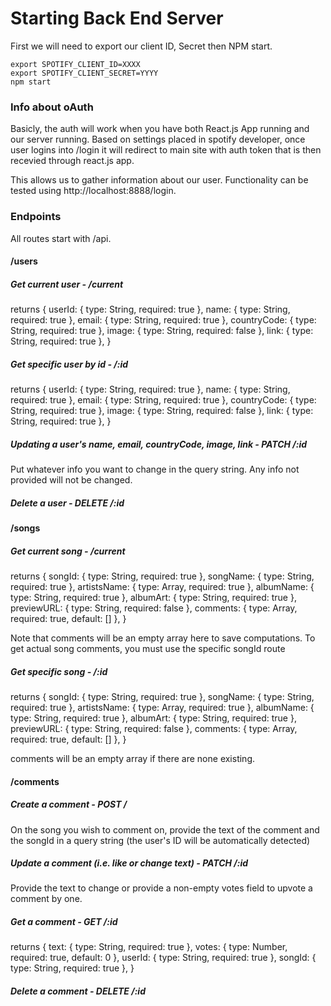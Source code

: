 # Starting Back End Server

First we will need to export our client ID, Secret then NPM start.

```
export SPOTIFY_CLIENT_ID=XXXX
export SPOTIFY_CLIENT_SECRET=YYYY
npm start
```

### Info about oAuth

Basicly, the auth will work when you have both React.js App running and our server running. Based on settings placed in spotify developer, once user logins into /login it will redirect to main site with auth token that is then recevied through react.js app.

This allows us to gather information about our user. Functionality can be tested using http://localhost:8888/login.

### Endpoints

All routes start with /api.

#### /users

##### Get current user - /current

returns {
userId: { type: String, required: true },
name: { type: String, required: true },
email: { type: String, required: true },
countryCode: { type: String, required: true },
image: { type: String, required: false },
link: { type: String, required: true },
}

##### Get specific user by id - /:id

returns {
userId: { type: String, required: true },
name: { type: String, required: true },
email: { type: String, required: true },
countryCode: { type: String, required: true },
image: { type: String, required: false },
link: { type: String, required: true },
}

##### Updating a user's name, email, countryCode, image, link - PATCH /:id

Put whatever info you want to change in the query string. Any info not provided will not be changed.

##### Delete a user - DELETE /:id

#### /songs

##### Get current song - /current

returns {
songId: { type: String, required: true },
songName: { type: String, required: true },
artistsName: { type: Array, required: true },
albumName: { type: String, required: true },
albumArt: { type: String, required: true },
previewURL: { type: String, required: false },
comments: { type: Array, required: true, default: [] },
}

Note that comments will be an empty array here to save computations. To get actual song comments, you must use the specific songId route

##### Get specific song - /:id

returns {
songId: { type: String, required: true },
songName: { type: String, required: true },
artistsName: { type: Array, required: true },
albumName: { type: String, required: true },
albumArt: { type: String, required: true },
previewURL: { type: String, required: false },
comments: { type: Array, required: true, default: [] },
}

comments will be an empty array if there are none existing.

#### /comments

##### Create a comment - POST /

On the song you wish to comment on, provide the text of the comment and the songId in a query string (the user's ID will be automatically detected)

##### Update a comment (i.e. like or change text) - PATCH /:id

Provide the text to change or provide a non-empty votes field to upvote a comment by one.

##### Get a comment - GET /:id

returns {
text: { type: String, required: true },
votes: { type: Number, required: true, default: 0 },
userId: { type: String, required: true },
songId: { type: String, required: true },
}

##### Delete a comment - DELETE /:id
